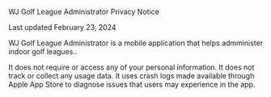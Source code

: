 WJ Golf League Administrator Privacy Notice

Last updated February 23, 2024

WJ Golf League Administrator is a mobile application that helps admminister indoor golf leagues..

It does not require or access any of your personal information.
It  does not track or collect any usage data.
It uses crash logs made available through Apple App Store to diagnose issues that users may experience in the app.
